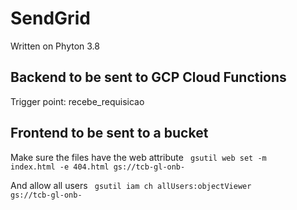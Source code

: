 # SendGrid 
Written on Phyton 3.8

## Backend to be sent to GCP Cloud Functions
Trigger point: recebe_requisicao

## Frontend to be sent to a bucket 
Make sure the files have the web attribute
<code>
gsutil web set -m index.html -e 404.html gs://tcb-gl-onb-<seu-nome>
</code>

And allow all users
<code>
gsutil iam ch allUsers:objectViewer gs://tcb-gl-onb-<seu-nome>
</code>
